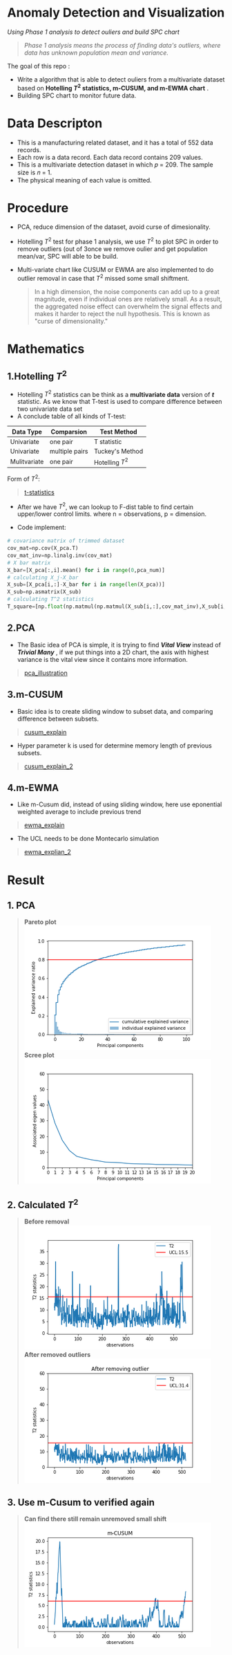 # Anomaly Detection and Visualization

_Using Phase 1 analysis to detect ouliers and build SPC chart_

  > _Phase 1 analysis means the process of finding data's outliers, where data has unknown population mean and variance._

The goal of this repo :
- Write a algorithm that is able to detect ouliers from a multivariate dataset based on __Hotelling $T^2$ statistics, m-CUSUM, and m-EWMA chart__ .
- Building SPC chart to monitor future data.

# Data Descripton

- This is a manufacturing related dataset, and it has a total of 552 data records.
- Each row is a data record. Each data record contains 209 values.
- This is a multivariate detection dataset in which 𝑝 = 209. The sample size is 𝑛 = 1.
- The physical meaning of each value is omitted.

# Procedure

-  PCA, reduce dimension of the dataset, avoid curse of dimesionality.
-  Hotelling $T^2$ test for phase 1 analysis, we use $T^2$ to plot SPC in order to remove outliers (out of 3once we remove oulier and get population mean/var, SPC will able to be build.
- Multi-variate chart like CUSUM or EWMA are also implemented to do outlier removal in case that $T^2$ missed some small shiftment.

    >In a high dimension, the noise components can add up to a great magnitude, even if individual ones are relatively small. As a result, the aggregated noise effect can overwhelm the signal effects and makes it harder to reject the null hypothesis. This is known as "curse of dimensionality."

# Mathematics

## 1.Hotelling $T^2$
- Hotelling $T^2$ statistics can be think as a __multivariate data__ version of _**t**_ statistic. As we know that T-test is used to compare difference between two univariate data set
- A conclude table of all kinds of T-test:     

| Data Type    | Comparsion     | Test Method     |
|--------------|----------------|-----------------|
| Univariate   | one pair       | T statistic          |
| Univariate   | multiple pairs | Tuckey's Method |
| Mulitvariate | one pair       | Hotelling $T^2$ |


Form of $T^2$:

>[t-statistics](images/t-statistics.png)

- After we have $T^2$, we can lookup to F-dist table to find certain upper/lower control limits. where n = observations, p = dimension.

- Code implement:
```python
# covariance matrix of trimmed dataset
cov_mat=np.cov(X_pca.T)
cov_mat_inv=np.linalg.inv(cov_mat)
# X bar matrix
X_bar=[X_pca[:,i].mean() for i in range(0,pca_num)]
# calculating X_j-X_bar
X_sub=[X_pca[i,:]-X_bar for i in range(len(X_pca))]
X_sub=np.asmatrix(X_sub)
# calculating T^2 statistics
T_square=[np.float(np.matmul(np.matmul(X_sub[i,:],cov_mat_inv),X_sub[i,:].T)) for i in range(len(X_sub))]
```

## 2.PCA 
- The Basic idea of PCA is simple, it is trying to find **_Vital View_** instead of **_Trivial Many_** , if we put things into a 2D chart, the axis with highest variance is the vital view since it contains more information.
>[pca_illustration](images/pca.png)

## 3.m-CUSUM
- Basic idea is to create sliding window to subset data, and comparing difference between subsets.
>[cusum_explain](images/cusum.png)

- Hyper parameter k is used for determine memory length of previous subsets.
>[cusum_explain_2](images/cusum2.png)
## 4.m-EWMA
- Like m-Cusum did, instead of using sliding window, here use eponential weighted average to include previous trend
>[ewma_explain](images/ewma.png)

- The UCL needs to be done Montecarlo simulation 
>[ewma_explian_2](images/ewma2.png)


# Result

## 1. PCA 
>__Pareto plot__\
![pareto](images/pareto.png)\
__Scree plot__\
![screeplot](images/steer.png)

## 2. Calculated $`T^2`$
>__Before removal__\
![t](images/t2.png)\
>__After removed outliers__\
![t](images/t2-after.png)
## 3. Use m-Cusum to verified again
>__Can find there still remain unremoved small shift__\
![cusum](images/mcusum.png)
